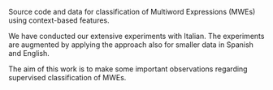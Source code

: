 Source code and data for classification of Multiword Expressions (MWEs) using context-based features.

We have conducted our extensive experiments with Italian. The experiments are augmented by applying the approach also for smaller data in Spanish and English.

The aim of this work is to make some important observations regarding supervised classification of MWEs.

